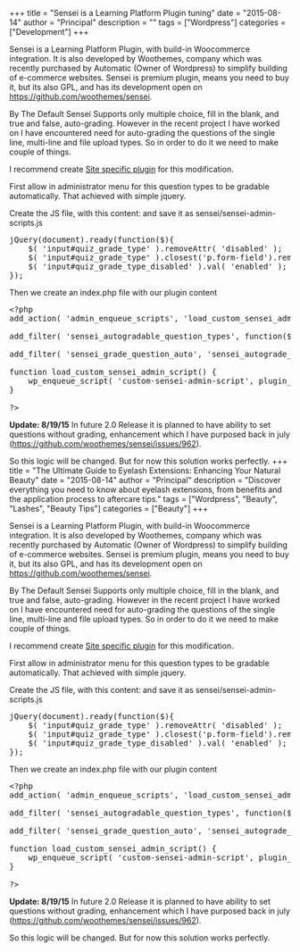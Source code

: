 +++
title = "Sensei is a Learning Platform Plugin tuning"
date = "2015-08-14"
author = "Principal"
description = ""
tags = ["Wordpress"]
categories = ["Development"]
+++

Sensei is a Learning Platform Plugin, with build-in Woocommerce integration. It is also developed by Woothemes, company which was recently purchased by Automatic (Owner of Wordpress) to simplify building of e-commerce websites.
Sensei is premium plugin, means you need to buy it, but its also GPL, and has its development open on https://github.com/woothemes/sensei.

By The Default Sensei Supports only multiple choice, fill in the blank, and true and false, auto-grading. However in the recent project I have worked on I have encountered need for auto-grading the questions of the single line, multi-line and file upload types. So in order to do it we need to make couple of things.

I recommend create <a href="http://fiatdesign.com/wordpress/wordpress-creating-site-specific-plugin/">Site specific plugin</a> for this modification.

First allow in administrator menu for this question types to be gradable automatically. That achieved with simple jquery.

Create the JS file, with this content:
and save it as sensei/sensei-admin-scripts.js
<pre>jQuery(document).ready(function($){
	$( 'input#quiz_grade_type' ).removeAttr( 'disabled' );
	$( 'input#quiz_grade_type' ).closest('p.form-field').removeClass( 'disabled' );
	$( 'input#quiz_grade_type_disabled' ).val( 'enabled' );
});
</pre>
Then we create an index.php file with our plugin content
<pre>
&lt;?php
add_action( 'admin_enqueue_scripts', 'load_custom_sensei_admin_script');

add_filter( 'sensei_autogradable_question_types', function($supported){return array_merge( $supported, array('multi-line','single-line','file-upload'));});

add_filter( 'sensei_grade_question_auto', 'sensei_autograde_question_score', 10, 4 );

function load_custom_sensei_admin_script() {
	wp_enqueue_script( 'custom-sensei-admin-script', plugin_dir_url( __FILE__ ).'sensei/sensei-admin-scripts.js');
}

?&gt;
</pre>
<strong>Update: 8/19/15</strong>
In future 2.0 Release it is planned to have ability to set questions without grading, enhancement which I have purposed back in july (https://github.com/woothemes/sensei/issues/962).

So this logic will be changed. But for now this solution works perfectly.
+++
title = "The Ultimate Guide to Eyelash Extensions: Enhancing Your Natural Beauty"
date = "2015-08-14"
author = "Principal"
description = "Discover everything you need to know about eyelash extensions, from benefits and the application process to aftercare tips."
tags = ["Wordpress", "Beauty", "Lashes", "Beauty Tips"]
categories = ["Beauty"]
+++

Sensei is a Learning Platform Plugin, with build-in Woocommerce integration. It is also developed by Woothemes, company which was recently purchased by Automatic (Owner of Wordpress) to simplify building of e-commerce websites.
Sensei is premium plugin, means you need to buy it, but its also GPL, and has its development open on https://github.com/woothemes/sensei.

By The Default Sensei Supports only multiple choice, fill in the blank, and true and false, auto-grading. However in the recent project I have worked on I have encountered need for auto-grading the questions of the single line, multi-line and file upload types. So in order to do it we need to make couple of things.

I recommend create <a href="http://fiatdesign.com/wordpress/wordpress-creating-site-specific-plugin/">Site specific plugin</a> for this modification.

First allow in administrator menu for this question types to be gradable automatically. That achieved with simple jquery.

Create the JS file, with this content:
and save it as sensei/sensei-admin-scripts.js
<pre>jQuery(document).ready(function($){
	$( 'input#quiz_grade_type' ).removeAttr( 'disabled' );
	$( 'input#quiz_grade_type' ).closest('p.form-field').removeClass( 'disabled' );
	$( 'input#quiz_grade_type_disabled' ).val( 'enabled' );
});
</pre>
Then we create an index.php file with our plugin content
<pre>
&lt;?php
add_action( 'admin_enqueue_scripts', 'load_custom_sensei_admin_script');

add_filter( 'sensei_autogradable_question_types', function($supported){return array_merge( $supported, array('multi-line','single-line','file-upload'));});

add_filter( 'sensei_grade_question_auto', 'sensei_autograde_question_score', 10, 4 );

function load_custom_sensei_admin_script() {
	wp_enqueue_script( 'custom-sensei-admin-script', plugin_dir_url( __FILE__ ).'sensei/sensei-admin-scripts.js');
}

?&gt;
</pre>
<strong>Update: 8/19/15</strong>
In future 2.0 Release it is planned to have ability to set questions without grading, enhancement which I have purposed back in july (https://github.com/woothemes/sensei/issues/962).

So this logic will be changed. But for now this solution works perfectly.